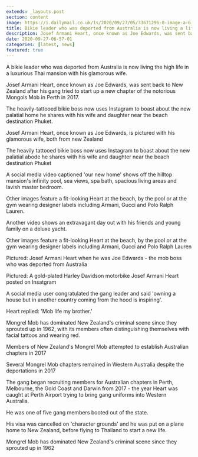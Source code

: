 ```yaml
---
extends: _layouts.post
section: content
image: https://i.dailymail.co.uk/1s/2020/09/27/05/33671296-0-image-a-6_1601181322943.jpg 
title: Bikie leader who was deported from Australia is now living a life of luxury in Thailand 
description: Josef Armani Heart, once known as Joe Edwards, was sent back to New Zealand after trying to set up a new chapter of the notorious Mongols Mob in Perth. 
date: 2020-09-27-06-57-01 
categories: [latest, news] 
featured: true 
--- 
```

A bikie leader who was deported from Australia is now living the high life in a luxurious Thai mansion with his glamorous wife.   

Josef Armani Heart, once known as Joe Edwards, was sent back to New Zealand after his gang tried to start up a new chapter of the notorious Mongols Mob in Perth in 2017. 

The heavily-tattooed bikie boss now uses Instagram to boast about the new palatial home he shares with his wife and daughter near the beach destination Phuket. 

Josef Armani Heart, once known as Joe Edwards, is pictured with his glamorous wife, both from new Zealand

The heavily tattooed bikie boss now uses Instagram to boast about the new palatial abode he shares with his wife and daughter near the beach destination Phuket 

A social media video captioned 'our new home' shows off the hilltop mansion's infinity pool, sea views, spa bath, spacious living areas and lavish master bedroom. 

Other images feature a fit-looking Heart at the beach, by the pool or at the gym wearing designer labels including Armani, Gucci and Polo Ralph Lauren.

Another video shows an extravagant day out with his friends and young family on a deluxe yacht.

Other images feature a fit-looking Heart at the beach, by the pool or at the gym wearing designer labels including Armani, Gucci and Polo Ralph Lauren

Pictured: Josef Armani Heart when he was Joe Edwards - the mob boss who was deported from Australia

Pictured: A gold-plated Harley Davidson motorbike Josef Armani Heart posted on Insatgram

A social media user congratulated the gang leader and said 'owning a house but in another country coming from the hood is inspiring'.

Heart replied: 'Mob life my brother.'

Mongrel Mob has dominated New Zealand's criminal scene since they sprouted up in 1962, with its members often distinguishing themselves with facial tattoos and wearing red. 

Members of New Zealand's Mongrel Mob attempted to establish Australian chapters in 2017

Several Mongrel Mob chapters remained in Western Australia despite the deportations in 2017

The gang began recruiting members for Australian chapters in Perth, Melbourne, the Gold Coast and Darwin from 2017 - the year Heart was caught at Perth Airport trying to bring gang uniforms into Western Australia. 

He was one of five gang members booted out of the state. 

His visa was cancelled on 'character grounds' and he was put on a plane home to New Zealand, before flying to Thailand to start a new life.  

Mongrel Mob has dominated New Zealand's criminal scene since they sprouted up in 1962 


